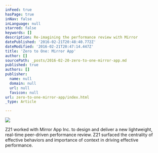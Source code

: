 ```yaml
---
inFeed: true
hasPage: true
inNav: false
inLanguage: null
starred: false
keywords: []
description: Re-imagining the performance review with Mirror
datePublished: '2016-02-21T20:48:40.772Z'
dateModified: '2016-02-21T20:47:14.447Z'
title: 'Zero to One: Mirror App'
author: []
sourcePath: _posts/2016-02-20-zero-to-one-mirror-app.md
published: true
authors: []
publisher:
  name: null
  domain: null
  url: null
  favicon: null
url: zero-to-one-mirror-app/index.html
_type: Article

---
```

![](https://the-grid-user-content.s3-us-west-2.amazonaws.com/5bfe75d0-ce0c-495a-b8c8-a2eddc216318.jpg)

Z21 worked with Mirror App Inc. to design and deliver a new lightweight, real-time peer-driven performance review. Z21 surfaced the centrality of effective behaviors and importance of context in driving effective performance.